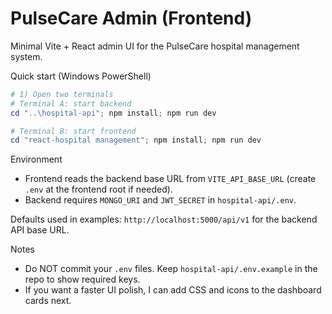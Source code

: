 # PulseCare Admin (Frontend)

Minimal Vite + React admin UI for the PulseCare hospital management system.

Quick start (Windows PowerShell)

```powershell
# 1) Open two terminals
# Terminal A: start backend
cd "..\hospital-api"; npm install; npm run dev

# Terminal B: start frontend
cd "react-hospital management"; npm install; npm run dev
```

Environment
- Frontend reads the backend base URL from `VITE_API_BASE_URL` (create `.env` at the frontend root if needed).
- Backend requires `MONGO_URI` and `JWT_SECRET` in `hospital-api/.env`.

Defaults used in examples: `http://localhost:5000/api/v1` for the backend API base URL.

Notes
- Do NOT commit your `.env` files. Keep `hospital-api/.env.example` in the repo to show required keys.
- If you want a faster UI polish, I can add CSS and icons to the dashboard cards next.

